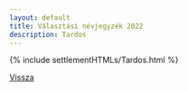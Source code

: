 ```yaml
---
layout: default
title: Választási névjegyzék 2022
description: Tardos
---
```


{% include settlementHTMLs/Tardos.html %}

[Vissza](./)
